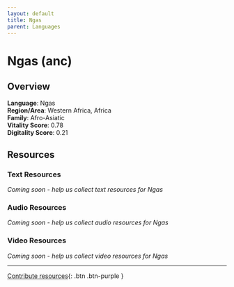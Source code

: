 ```yaml
---
layout: default
title: Ngas
parent: Languages
---
```


# Ngas (anc)

## Overview

**Language**: Ngas  
**Region/Area**: Western Africa, Africa  
**Family**: Afro-Asiatic  
**Vitality Score**: 0.78  
**Digitality Score**: 0.21  

## Resources

### Text Resources
*Coming soon - help us collect text resources for Ngas*

### Audio Resources
*Coming soon - help us collect audio resources for Ngas*

### Video Resources
*Coming soon - help us collect video resources for Ngas*

---

[Contribute resources](https://fairtrain.github.io/){: .btn .btn-purple }
